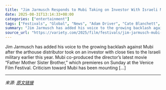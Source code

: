 ```yaml
---
title: "Jim Jarmusch Responds to Mubi Taking on Investor With Israeli Military Ties: ‘I’m Disappointed and Disconcerted’ but ‘All Corporate Money Is Dirty’"
date: 2025-08-31T13:14:33+08:00
categories: ["entertainment"]
tags: ["Festivals", "Global", "News", "Adam Driver", "Cate Blanchett", "Jim Jarmusch", "Venice Film Festival"]
summary: "Jim Jarmusch has added his voice to the growing backlash against Mubi after the arthouse distributor took on an investor with close ties to the Israeli military earlier this year. Mubi co-produced the"
source_url: "https://variety.com/2025/film/festivals/jim-jarmusch-mubi-israel-father-mother-sister-brother-venice-film-festival-1236503199/"
---
```


Jim Jarmusch has added his voice to the growing backlash against Mubi after the arthouse distributor took on an investor with close ties to the Israeli military earlier this year. Mubi co-produced the director&#8217;s latest movie &#8220;Father Mother Sister Brother,&#8221; which premieres on Sunday at the Venice Film Festival. Criticism toward Mubi has been mounting [&#8230;]

---

*来源: [原文链接](https://variety.com/2025/film/festivals/jim-jarmusch-mubi-israel-father-mother-sister-brother-venice-film-festival-1236503199/)*
